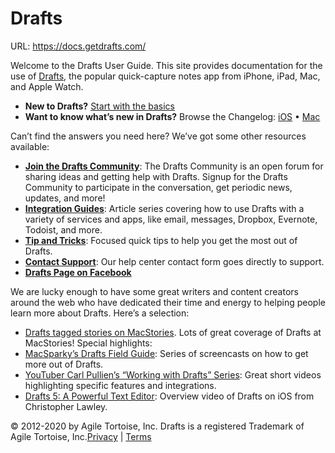 # Drafts

URL: https://docs.getdrafts.com/

Welcome to the Drafts User Guide. This site provides documentation for the use of [Drafts](https://getdrafts.com/), the popular quick-capture notes app from iPhone, iPad, Mac, and Apple Watch.

- **New to Drafts?** [Start with the basics](https://docs.getdrafts.com/gettingstarted)
- **Want to know what’s new in Drafts?** Browse the Changelog: [iOS](https://docs.getdrafts.com/docs/misc/changelog-ios) • [Mac](https://docs.getdrafts.com/docs/misc/changelog-mac)

Can’t find the answers you need here? We’ve got some other resources available:

- **[Join the Drafts Community](http://forums.getdrafts.com/)**: The Drafts Community is an open forum for sharing ideas and getting help with Drafts. Signup for the Drafts Community to participate in the conversation, get periodic news, updates, and more!
- **[Integration Guides](https://forums.getdrafts.com/c/integration-guides)**: Article series covering how to use Drafts with a variety of services and apps, like email, messages, Dropbox, Evernote, Todoist, and more.
- **[Tip and Tricks](https://forums.getdrafts.com/c/tips)**: Focused quick tips to help you get the most out of Drafts.
- **[Contact Support](https://agiletortoise.zendesk.com/hc/en-us/requests/new)**: Our help center contact form goes directly to support.
- **[Drafts Page on Facebook](https://www.facebook.com/draftsapp)**

We are lucky enough to have some great writers and content creators around the web who have dedicated their time and energy to helping people learn more about Drafts. Here’s a selection:

- [Drafts tagged stories on MacStories](https://www.macstories.net/tag/drafts/). Lots of great coverage of Drafts at MacStories! Special highlights:
- [MacSparky’s Drafts Field Guide](https://learn.macsparky.com/p/drafts-field-guide): Series of screencasts on how to get more out of Drafts.
- [YouTuber Carl Pullien’s “Working with Drafts” Series](https://www.youtube.com/watch?list=PLAzfmm1gS2_WqQqGUzZsEekO91ieeXt9N&time_continue=11&v=BCVf-OX6-AM): Great short videos highlighting specific features and integrations.
- [Drafts 5: A Powerful Text Editor](https://www.youtube.com/watch?v=t932yYzE1gQ&t=7s): Overview video of Drafts on iOS from Christopher Lawley.

© 2012-2020 by Agile Tortoise, Inc. Drafts is a registered Trademark of Agile Tortoise, Inc.[Privacy](https://getdrafts.com/support/privacy) | [Terms](https://getdrafts.com/support/terms)